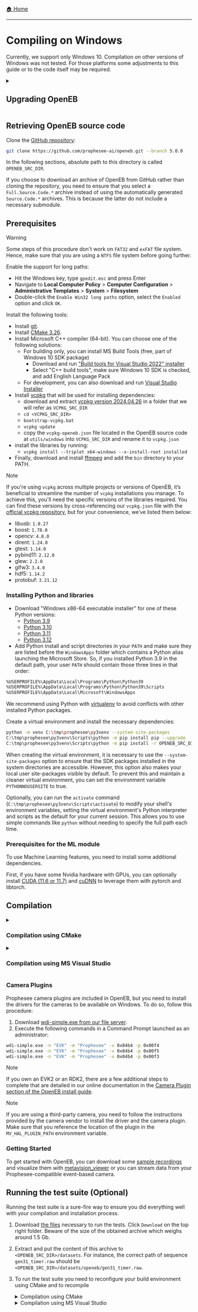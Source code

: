 [🏠 Home](https://github.com/ubi-coro/openeb)

---

# Compiling on Windows

Currently, we support only Windows 10. 
Compilation on other versions of Windows was not tested.
For those platforms some adjustments to this guide or to the code itself may be required.

<details>
<summary><h2>Upgrading OpenEB</h2></summary>

Read carefully the [Release Notes](https://docs.prophesee.ai/stable/release_notes.html) as some changes may impact your usage of our SDK (e.g. [API](https://docs.prophesee.ai/stable/api.html) updates) and cameras (e.g. [firmware update](https://support.prophesee.ai/portal/en/kb/articles/evk-firmware-versions) might be necessary).

Uninstall the previously installed software.
Remove the folders where you installed Metavision artifacts (check both the `build` folder of the source code and `C:\Program Files\Prophesee` which is the default install path of the deployment step).
</details>

## Retrieving OpenEB source code

Clone the [GitHub repository](https://github.com/prophesee-ai/openeb):

```bash
git clone https://github.com/prophesee-ai/openeb.git --branch 5.0.0
```

In the following sections, absolute path to this directory is called `OPENEB_SRC_DIR`.

If you choose to download an archive of OpenEB from GitHub rather than cloning the repository, you need to ensure that you select a `Full.Source.Code.*` archive instead of using the automatically generated `Source.Code.*` archives. This is because the latter do not include a necessary submodule.

## Prerequisites

> [!WARNING]
> 
> Some steps of this procedure don't work on `FAT32` and `exFAT` file system.
Hence, make sure that you are using a `NTFS` file system before going further.

Enable the support for long paths:

 * Hit the Windows key, type `gpedit.msc` and press Enter
 * Navigate to **Local Computer Policy** > **Computer Configuration** > **Administrative Templates** > **System** > **Filesystem**
 * Double-click the `Enable Win32 long paths` option, select the `Enabled` option and click `OK`.

Install the following tools:

 * Install [git](https://git-scm.com/download/win).
 * Install [CMake 3.26](https://cmake.org/files/v3.26/cmake-3.26.6-windows-x86_64.msi).
 * Install Microsoft C++ compiler (64-bit). You can choose one of the following solutions:
    * For building only, you can install MS Build Tools (free, part of Windows 10 SDK package)
      * Download and run ["Build tools for Visual Studio 2022" installer](https://visualstudio.microsoft.com/visual-cpp-build-tools/)
      * Select "C++ build tools", make sure Windows 10 SDK is checked, and add English Language Pack
    * For development, you can also download and run [Visual Studio Installer](https://visualstudio.microsoft.com/downloads/)    
 * Install [vcpkg](https://github.com/microsoft/vcpkg) that will be used for installing dependencies:
    * download and extract [vcpkg version 2024.04.26](https://github.com/microsoft/vcpkg/archive/refs/tags/2024.04.26.zip) in a folder that we will refer as `VCPKG_SRC_DIR`
    * `cd <VCPKG_SRC_DIR>`
    * `bootstrap-vcpkg.bat`
    * `vcpkg update`
    * copy the ``vcpkg-openeb.json`` file located in the OpenEB source code at ``utils/windows``
      into `VCPKG_SRC_DIR` and rename it to ``vcpkg.json``
  * install the libraries by running:
    * `vcpkg install --triplet x64-windows --x-install-root installed`
  * Finally, download and install [ffmpeg](https://www.gyan.dev/ffmpeg/builds/ffmpeg-release-full.7z) and add the `bin` directory to your PATH.

> [!NOTE]
>
> If you're using `vcpkg` across multiple projects or versions of OpenEB, it’s beneficial to streamline the number of `vcpkg` installations you manage. To achieve this, you'll need the specific versions of the libraries required. You can find these versions by cross-referencing our `vcpkg.json` file with the [official vcpkg repository](https://github.com/microsoft/vcpkg/tree/2024.04.26/versions), but for your convenience, we’ve listed them below:
>
>  * libusb: `1.0.27`
>  * boost: `1.78.0`
>  * opencv: `4.8.0`
>  * dirent: `1.24.0`
>  * gtest: `1.14.0`
>  * pybind11: `2.12.0`
>  * glew: `2.2.0`
>  * glfw3: `3.4.0`
>  * hdf5: `1.14.2`
>  * protobuf: `3.21.12`

### Installing Python and libraries

* Download "Windows x86-64 executable installer" for one of these Python versions:
  * [Python 3.9](https://www.python.org/downloads/release/python-3913/)
  * [Python 3.10](https://www.python.org/downloads/release/python-31011/)
  * [Python 3.11](https://www.python.org/downloads/release/python-3119/)
  * [Python 3.12](https://www.python.org/downloads/release/python-3125/)
* Add Python install and script directories in your `PATH` and make sure they are listed before
  the `WindowsApps` folder which contains a Python alias launching the Microsoft Store. So, if you installed
  Python 3.9 in the default path, your user `PATH` should contain those three lines in that order:
  
```bash
%USERPROFILE%\AppData\Local\Programs\Python\Python39
%USERPROFILE%\AppData\Local\Programs\Python\Python39\Scripts
%USERPROFILE%\AppData\Local\Microsoft\WindowsApps
````
We recommend using Python with [virtualenv](https://virtualenv.pypa.io/en/latest/) to avoid conflicts with other installed Python packages.

Create a virtual environment and install the necessary dependencies:

```bash
python -m venv C:\tmp\prophesee\py3venv --system-site-packages
C:\tmp\prophesee\py3venv\Scripts\python -m pip install pip --upgrade
C:\tmp\prophesee\py3venv\Scripts\python -m pip install -r OPENEB_SRC_DIR\utils\python\python_requirements\requirements_openeb.txt
```

When creating the virtual environment, it is necessary to use the `--system-site-packages` option to ensure that
the SDK packages installed in the system directories are accessible. However, this option also makes your local
user site-packages visible by default.
To prevent this and maintain a cleaner virtual environment, you can set the environment variable `PYTHONNOUSERSITE` to true.

Optionally, you can run the `activate` command (`C:\tmp\prophesee\py3venv\Scripts\activate`) to modify your shell's environment variables,
setting the virtual environment's Python interpreter and scripts as the default for your current session.
This allows you to use simple commands like `python` without needing to specify the full path each time.

### Prerequisites for the ML module

To use Machine Learning features, you need to install some additional dependencies.

First, if you have some Nvidia hardware with GPUs, you can optionally install [CUDA (11.6 or 11.7)](https://developer.nvidia.com/cuda-downloads)
and [cuDNN](https://docs.nvidia.com/deeplearning/cudnn/install-guide/index.html) to leverage them with pytorch and libtorch.

## Compilation

<details>
<summary><h3>Compilation using CMake</h3></summary>

Open a command prompt inside the `OPENEB_SRC_DIR` folder :

 1. Create and open the build directory, where temporary files will be created: `mkdir build && cd build`
 2. Generate the makefiles using CMake: `cmake .. -A x64 -DCMAKE_TOOLCHAIN_FILE=<OPENEB_SRC_DIR>\cmake\toolchains\vcpkg.cmake -DVCPKG_DIRECTORY=<VCPKG_SRC_DIR>`.
    Note that the value passed to the parameter `-DCMAKE_TOOLCHAIN_FILE` must be an absolute path, not a relative one. 
 3. Compile: `cmake --build . --config Release --parallel 4`
 
Once the compilation is done, you have two options: you can choose to work directly from the `build` folder
or you can deploy the OpenEB files (applications, samples, libraries etc.) in a directory of your choice.

<details>
<summary>Option 1 - working from <code>build</code> folder</summary>

To use OpenEB directly from the `build` folder, you need to update some environment variables using this script:

```bash
utils\scripts\setup_env.bat
```
</details>

<details>
<summary>Option 2 - deploying in a directory of your choice</summary>

To deploy OpenEB in the default folder (`C:\Program Files\Prophesee`), execute this command (your console should be launched as an administrator):

```bash 
cmake --build . --config Release --target install
```

To deploy OpenEB in another folder, you should generate the solution again (step 2 above) with the additional variable `CMAKE_INSTALL_PREFIX` having the value of your target folder (`OPENEB_INSTALL_DIR`).

Similarly, to specify where the Python packages will be deployed (``PYTHON3_PACKAGES_INSTALL_DIR``), you should use the `PYTHON3_SITE_PACKAGES` variable.

Here is an example of a command customizing those two folders:
    
```bash
cmake .. -A x64 -DCMAKE_TOOLCHAIN_FILE=<OPENEB_SRC_DIR>\cmake\toolchains\vcpkg.cmake -DVCPKG_DIRECTORY=<VCPKG_SRC_DIR> -DCMAKE_INSTALL_PREFIX=<OPENEB_INSTALL_DIR> -DPYTHON3_SITE_PACKAGES=<PYTHON3_PACKAGES_INSTALL_DIR> -DBUILD_TESTING=OFF
```
    
After this command, you should launch the actual compilation and installation of OpenEB (your console should be launched as an administrator):

```bash
cmake --build . --config Release --parallel 4
cmake --build . --config Release --target install
```

You also need to manually edit some environment variables:

* append `<OPENEB_INSTALL_DIR>\bin` to `PATH` (`C:\Program Files\Prophesee\bin` if you used default configuration)
* append `<OPENEB_INSTALL_DIR>\lib\metavision\hal\plugins` to `MV_HAL_PLUGIN_PATH` (`C:\Program Files\Prophesee\lib\metavision\hal\plugins` if you used default configuration)
* append `<OPENEB_INSTALL_DIR>\lib\hdf5\plugin` to `HDF5_PLUGIN_PATH` (`C:\Program Files\Prophesee\lib\hdf5\plugin` if you used default configuration)
* append `<PYTHON3_PACKAGES_INSTALL_DIR>` to `PYTHONPATH` (not needed if you used default configuration)
</details>

</details>

<details>
<summary><h3>Compilation using MS Visual Studio</h3></summary>

Open a command prompt inside the `OPENEB_SRC_DIR` folder:

 1. Create and open the build directory, where temporary files will be created: `mkdir build && cd build`
 2. Generate the Visual Studio files using CMake: `cmake .. -G "Visual Studio 17 2022" -A x64 -DCMAKE_TOOLCHAIN_FILE=<OPENEB_SRC_DIR>\cmake\toolchains\vcpkg.cmake -DVCPKG_DIRECTORY=<VCPKG_SRC_DIR>` (adapt to your Visual Studio version).
    Note that the value passed to the parameter `-DCMAKE_TOOLCHAIN_FILE` must be an absolute path, not a relative one.
 3. Open the solution file `metavision.sln`, select the `Release` configuration and build the `ALL_BUILD` project.

Once the compilation is done, you can choose to work directly from the `build` folder
or you can deploy the OpenEB files (applications, samples, libraries etc.) in a directory of your choice.

<details>
<summary>Option 1 - working from the <code>build</code> folder</summary>

To use OpenEB directly from the `build` folder, you need to update the environment variables as done in the script `utils\scripts\setup_env.bat`.
</details>

<details>
<summary>Option 2 - deploying OpenEB</summary>

To deploy OpenEB, you need to build the `INSTALL` project. By default, files will be deployed in `C:\Program Files\Prophesee`.
</details>
</details>

### Camera Plugins

Prophesee camera plugins are included in OpenEB, but you need to install the drivers
for the cameras to be available on Windows. To do so, follow this procedure:

1. Download [wdi-simple.exe from our file server](https://kdrive.infomaniak.com/app/share/975517/4f59e852-af5e-4e00-90fc-f213aad20edd).
2. Execute the following commands in a Command Prompt launched as an administrator:

```bash
wdi-simple.exe -n "EVK" -m "Prophesee" -v 0x04b4 -p 0x00f4
wdi-simple.exe -n "EVK" -m "Prophesee" -v 0x04b4 -p 0x00f5
wdi-simple.exe -n "EVK" -m "Prophesee" -v 0x04b4 -p 0x00f3
```
> [!NOTE]
>
> If you own an EVK2 or an RDK2, there are a few additional steps to complete that are detailed in our online documentation in the [Camera Plugin section of the OpenEB install guide](https://docs.prophesee.ai/stable/installation/windows_openeb.html#camera-plugins).

> [!NOTE]
>
> If you are using a third-party camera, you need to follow the instructions provided by the camera vendor to install the driver and the camera plugin. Make sure that you reference the location of the plugin in the `MV_HAL_PLUGIN_PATH` environment variable.

### Getting Started

To get started with OpenEB, you can download some [sample recordings](https://docs.prophesee.ai/stable/datasets.html) and visualize them with [metavision_viewer](https://docs.prophesee.ai/stable/samples/modules/stream/viewer.html) or you can stream data from your Prophesee-compatible event-based camera.

## Running the test suite (Optional)

Running the test suite is a sure-fire way to ensure you did everything well with your compilation and installation process.

1. Download [the files](https://kdrive.infomaniak.com/app/share/975517/2aa2545c-6b12-4478-992b-df2acfb81b38) necessary to run the tests. Click `Download` on the top right folder. Beware of the size of the obtained archive which weighs around 1.5 Gb.
   
2. Extract and put the content of this archive to `<OPENEB_SRC_DIR>/datasets`. For instance, the correct path of sequence `gen31_timer.raw` should be `<OPENEB_SRC_DIR>/datasets/openeb/gen31_timer.raw`.

3. To run the test suite you need to reconfigure your build environment using CMake and to recompile

    <details>
    <summary>Compilation using CMake</summary>

    Regenerate the build using CMake (note that `-DCMAKE_TOOLCHAIN_FILE` must be absolute path, not a relative one)::

      ```
      cd <OPENEB_SRC_DIR>/build
      cmake .. -A x64 -DCMAKE_TOOLCHAIN_FILE=<OPENEB_SRC_DIR>\cmake\toolchains\vcpkg.cmake -DVCPKG_DIRECTORY=<VCPKG_SRC_DIR> -DBUILD_TESTING=ON
      ```
    Compile: `cmake --build . --config Release --parallel 4`
    </details>

    <details>
    <summary>Compilation using MS Visual Studio</summary>

    Generate the Visual Studio files using CMake (adapt the command to your Visual Studio version and note that `-DCMAKE_TOOLCHAIN_FILE` must be absolute path, not a relative one):

      `cmake .. -G "Visual Studio 17 2022" -A x64 -DCMAKE_TOOLCHAIN_FILE=<OPENEB_SRC_DIR>\cmake\toolchains\vcpkg.cmake -DVCPKG_DIRECTORY=<VCPKG_SRC_DIR> -DBUILD_TESTING=ON`

    Open the solution file `metavision.sln`, select the `Release` configuration and build the `ALL_BUILD` project.

    Running the test suite is then simply `ctest -C Release`.
    </details>